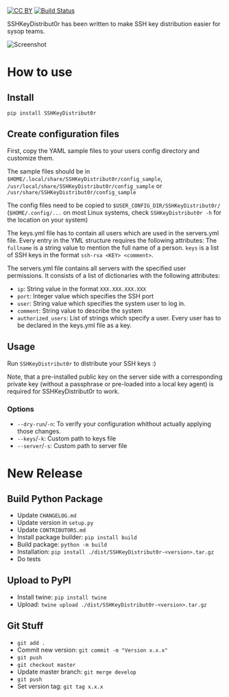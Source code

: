 [![CC BY](http://mirrors.creativecommons.org/presskit/buttons/80x15/svg/by.svg)](http://creativecommons.org/licenses/by/4.0/)
[![Build Status](https://travis-ci.org/thomai/SSHKeyDistribut0r.svg?branch=master)](https://travis-ci.org/thomai/SSHKeyDistribut0r)

SSHKeyDistribut0r has been written to make SSH key distribution easier
for sysop teams.

![Screenshot](http://i.imgur.com/qoKm9dl.png)

# How to use
## Install
```
pip install SSHKeyDistribut0r
```

## Create configuration files
First, copy the YAML sample files to your users config directory and customize them.

The sample files should be in
`$HOME/.local/share/SSHKeyDistribut0r/config_sample`,
`/usr/local/share/SSHKeyDistribut0r/config_sample` or
`/usr/share/SSHKeyDistribut0r/config_sample`

The config files need to be copied to `$USER_CONFIG_DIR/SSHKeyDistribut0r/`
(`$HOME/.config/...` on most Linux systems, check `SSHKeyDistribut0r -h` for
the location on your system)

The keys.yml file has to contain all users which are used in the
servers.yml file. Every entry in the YML structure requires the
following attributes:
The `fullname` is a string value to mention the full name of a person.
`keys` is a list of SSH keys in the format `ssh-rsa <KEY> <comment>`.

The servers.yml file contains all servers with the specified user
permissions. It consists of a list of dictionaries with the following
attributes:
* `ip`: String value in the format `XXX.XXX.XXX.XXX`
* `port`: Integer value which specifies the SSH port
* `user`: String value which specifies the system user to log in.
* `comment`: String value to describe the system
* `authorized_users`: List of strings which specify a user. Every user
    has to be declared in the keys.yml file as a key.

## Usage
Run `SSHKeyDistribut0r` to distribute your SSH keys :)

Note, that a pre-installed public key on the server side with a corresponding
private key (without a passphrase or pre-loaded into a local key agent) is
required for SSHKeyDistribut0r to work.

### Options
* `--dry-run`/`-n`: To verify your configuration whithout actually applying those changes.
* `--keys`/`-k`: Custom path to keys file
* `--server`/`-s`: Custom path to server file

# New Release
## Build Python Package
* Update `CHANGELOG.md`
* Update version in `setup.py`
* Update `CONTRIBUTORS.md`
* Install package builder: `pip install build`
* Build package: `python -m build`
* Installation: `pip install ./dist/SSHKeyDistribut0r-<version>.tar.gz`
* Do tests

## Upload to PyPI
* Install twine: `pip install twine`
* Upload: `twine upload ./dist/SSHKeyDistribut0r-<version>.tar.gz`

## Git Stuff
* `git add .`
* Commit new version: `git commit -m "Version x.x.x"`
* `git push`
* `git checkout master`
* Update master branch: `git merge develop`
* `git push`
* Set version tag: `git tag x.x.x`
